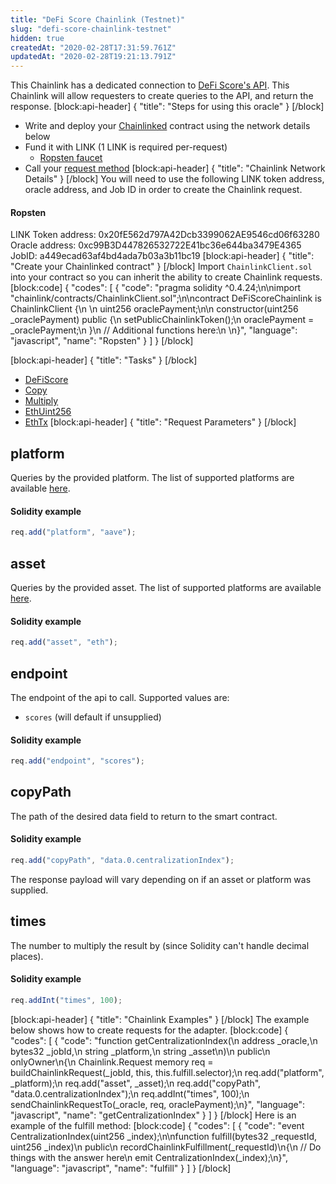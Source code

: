 ```yaml
---
title: "DeFi Score Chainlink (Testnet)"
slug: "defi-score-chainlink-testnet"
hidden: true
createdAt: "2020-02-28T17:31:59.761Z"
updatedAt: "2020-02-28T19:21:13.791Z"
---
```

This Chainlink has a dedicated connection to <a href="https://docs.defiscore.io/">DeFi Score's API</a>. This Chainlink will allow requesters to create queries to the API, and return the response.
[block:api-header]
{
  "title": "Steps for using this oracle"
}
[/block]
- Write and deploy your [Chainlinked](doc:create-a-chainlinked-project)  contract using the network details below
- Fund it with LINK (1 LINK is required per-request)
  - <a href="https://ropsten.chain.link/" target="_blank">Ropsten faucet</a>
- Call your [request method](#section-chainlink-examples) 
[block:api-header]
{
  "title": "Chainlink Network Details"
}
[/block]
You will need to use the following LINK token address, oracle address, and Job ID in order to create the Chainlink request.

#### Ropsten
LINK Token address: 0x20fE562d797A42Dcb3399062AE9546cd06f63280
Oracle address: 0xc99B3D447826532722E41bc36e644ba3479E4365
JobID: a449ecad63af4bd4ada7b03a3b11bc19
[block:api-header]
{
  "title": "Create your Chainlinked contract"
}
[/block]
Import `ChainlinkClient.sol` into your contract so you can inherit the ability to create Chainlink requests.
[block:code]
{
  "codes": [
    {
      "code": "pragma solidity ^0.4.24;\n\nimport \"chainlink/contracts/ChainlinkClient.sol\";\n\ncontract DeFiScoreChainlink is ChainlinkClient {\n  \n  uint256 oraclePayment;\n\n  constructor(uint256 _oraclePayment) public {\n    setPublicChainlinkToken();\n    oraclePayment = _oraclePayment;\n  }\n  // Additional functions here:\n  \n}",
      "language": "javascript",
      "name": "Ropsten"
    }
  ]
}
[/block]

[block:api-header]
{
  "title": "Tasks"
}
[/block]
- <a href="https://docs.chain.link/docs/external-adapters" target="_blank">DeFiScore</a>
- <a href="https://docs.chain.link/docs/adapters#section-copy" target="_blank">Copy</a>
- <a href="https://docs.chain.link/docs/adapters#section-multiply" target="_blank">Multiply</a>
- <a href="https://docs.chain.link/docs/adapters#section-ethuint256" target="_blank">EthUint256</a>
- <a href="https://docs.chain.link/docs/adapters#section-ethtx" target="_blank">EthTx</a>
[block:api-header]
{
  "title": "Request Parameters"
}
[/block]
## platform

Queries by the provided platform. The list of supported platforms are available <a href="https://docs.defiscore.io/#list-by-platform" target="_blank">here</a>.

#### Solidity example

```javascript
req.add("platform", "aave");
```

## asset

Queries by the provided asset. The list of supported platforms are available <a href="https://docs.defiscore.io/#list-by-asset" target="_blank">here</a>.

#### Solidity example

```javascript
req.add("asset", "eth");
```

## endpoint

The endpoint of the api to call. Supported values are:
- `scores` (will default if unsupplied)


#### Solidity example

```javascript
req.add("endpoint", "scores");
```

## copyPath

The path of the desired data field to return to the smart contract.

#### Solidity example

```javascript
req.add("copyPath", "data.0.centralizationIndex");
```

The response payload will vary depending on if an asset or platform was supplied.

## times

The number to multiply the result by (since Solidity can't handle decimal places).

#### Solidity example

```javascript
req.addInt("times", 100);
```
[block:api-header]
{
  "title": "Chainlink Examples"
}
[/block]
The example below shows how to create requests for the adapter.
[block:code]
{
  "codes": [
    {
      "code": "function getCentralizationIndex(\n  address _oracle,\n  bytes32 _jobId,\n  string _platform,\n  string _asset\n)\n  public\n  onlyOwner\n{\n  Chainlink.Request memory req = buildChainlinkRequest(_jobId, this, this.fulfill.selector);\n  req.add(\"platform\", _platform);\n  req.add(\"asset\", _asset);\n  req.add(\"copyPath\", \"data.0.centralizationIndex\");\n  req.addInt(\"times\", 100);\n  sendChainlinkRequestTo(_oracle, req, oraclePayment);\n}",
      "language": "javascript",
      "name": "getCentralizationIndex"
    }
  ]
}
[/block]
Here is an example of the fulfill method:
[block:code]
{
  "codes": [
    {
      "code": "event CentralizationIndex(uint256 _index);\n\nfunction fulfill(bytes32 _requestId, uint256 _index)\n  public\n  recordChainlinkFulfillment(_requestId)\n{\n  // Do things with the answer here\n  emit CentralizationIndex(_index);\n}",
      "language": "javascript",
      "name": "fulfill"
    }
  ]
}
[/block]